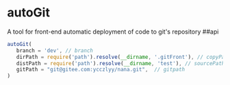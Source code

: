 # autoGit

A tool for front-end automatic deployment of code to git's repository
##api
```javascript
autoGit(
   branch = 'dev', // branch
   dirPath = require('path').resolve(__dirname, '.gitFront'), // copyPath
   distPath = require('path').resolve(__dirname, 'test'), // sourcePath
   gitPath = "git@gitee.com:ycczlyy/nana.git",  // gitpath
)
    
```
 
